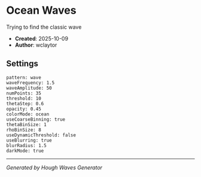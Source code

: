# Ocean Waves
Trying to find the classic wave

- **Created**: 2025-10-09
- **Author**: wclaytor

## Settings

```
pattern: wave
waveFrequency: 1.5
waveAmplitude: 50
numPoints: 35
threshold: 10
thetaStep: 0.6
opacity: 0.45
colorMode: ocean
useCoarseBinning: true
thetaBinSize: 1
rhoBinSize: 8
useDynamicThreshold: false
useBlurring: true
blurRadius: 1.5
darkMode: true
```

---

*Generated by Hough Waves Generator*
